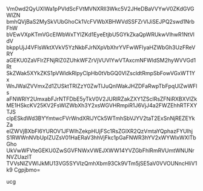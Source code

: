 Vm0wd2QyUXlWa1pPVldScFVtMVNXRll3Wkc5V2JHeDBaVVYwV0ZKdGVGWlZN
bmhQVjBaS2MySkVUbGhoCk1VcFVWbXBHWVdSSFZrVlJiSEJPQ2swd1NrbFhW
bVEwVXpKTmVGcElWbWxTYlZKd1EyeEtjbU5GYkZkaQpWRUkwVlhwR1NtVldV
bkppUjJ4VFlsWktXVkV5YzNkbFJrNXpVbXhrYVFwWFIyaHZWbGh3UzFReVRY
aGEKU0ZaVFlrZFNjRlZ0ZUhkWFZrVjVUVlYwVTAxcmNFWldSM2hyWVVGd1Rt
SkZWak5XYkZKS1pVWldkRlpyClpHb0tVbGQ0VlZscldtRmpSbFowVGxWT1Yx
WnJWalZVVmxZd1ZUSktTRlZzY0ZwTlJuQnlWakJHZDFaRwpTbFpqUlZwWFls
aFNWRlY2UmxabFJrNTFDbE5yTkV0V2JURlRZakZXY1ZSclRsZFNiRXBXVlZk
ME1HSkcKV25KV2FsWlZWbXh3Y2xsWGVHRmpiR1J6VjJ4a2FWZEhhRTFXYTJS
clpESkdWd3BYYmtwcFVrWndXRlJYCk5WTmhSbVJYV2taT2ExSnNjREZEYkZa
elZWVjBXbFl6YUROV1JFWlhZekpHUjFSc1RsZGlXR2QzVmtaYQphazFYUlhj
S1RWWnNVbUpIZUZsV01HaERaV3hhVjFkc1pGaFNWR3hYV2xWYWIxWXlTbGho
UkVwWFVteGEKU0ZwSGVFNWxVWEJXWW14YVZGbFhlRmRVUmtWNUNrNVZUazlT
TVVsNlZVWlJkMU13VG5SYVIzQmhXbm93Ck9VTm5jSE5aV0VVOUNncHliV1k9
Cgpjbmo=

ucg